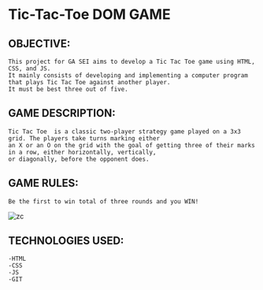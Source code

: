 # Tic-Tac-Toe DOM GAME
## OBJECTIVE:
    This project for GA SEI aims to develop a Tic Tac Toe game using HTML, CSS, and JS.
    It mainly consists of developing and implementing a computer program that plays Tic Tac Toe against another player. 
    It must be best three out of five.
## GAME DESCRIPTION:
    Tic Tac Toe  is a classic two-player strategy game played on a 3x3 grid. The players take turns marking either 
    an X or an O on the grid with the goal of getting three of their marks in a row, either horizontally, vertically, 
    or diagonally, before the opponent does.
## GAME RULES:
    Be the first to win total of three rounds and you WIN!


![zc](https://github.com/jib5549/Unit-1-Project/assets/61801212/85f35a1d-727e-493f-9eb8-d2a66a6758e4)








## TECHNOLOGIES USED:
    -HTML
    -CSS
    -JS
    -GIT



